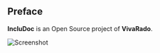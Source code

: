 ## **Preface**

**IncluDoc** is an Open Source project of **VivaRado**.

<div markdown='1' class="header_logo">

![Screenshot](./assets/media/includoc_logo.svg)

</div>